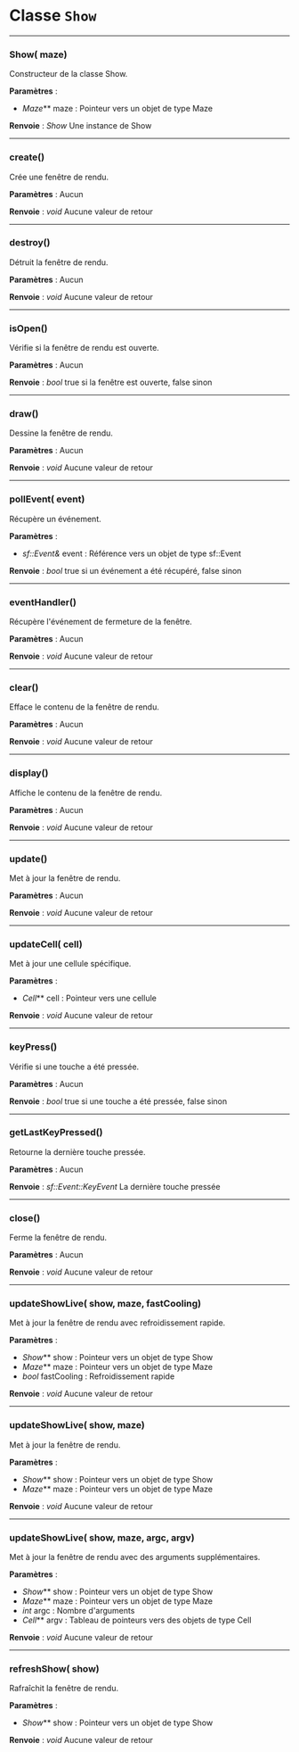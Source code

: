 # Classe `Show`

---

### Show( maze)
Constructeur de la classe Show.

**Paramètres** :
- *Maze***  maze : Pointeur vers un objet de type Maze

**Renvoie** :  *Show*  Une instance de Show

---

### create()
Crée une fenêtre de rendu.

**Paramètres** : Aucun

**Renvoie** :  *void*  Aucune valeur de retour

---

### destroy()
Détruit la fenêtre de rendu.

**Paramètres** : Aucun

**Renvoie** :  *void*  Aucune valeur de retour

---

### isOpen()
Vérifie si la fenêtre de rendu est ouverte.

**Paramètres** : Aucun

**Renvoie** :  *bool*  true si la fenêtre est ouverte, false sinon

---

### draw()
Dessine la fenêtre de rendu.

**Paramètres** : Aucun

**Renvoie** :  *void*  Aucune valeur de retour

---

### pollEvent( event)
Récupère un événement.

**Paramètres** :
- *sf::Event&*  event : Référence vers un objet de type sf::Event

**Renvoie** :  *bool*  true si un événement a été récupéré, false sinon

---

### eventHandler()
Récupère l'événement de fermeture de la fenêtre.

**Paramètres** : Aucun

**Renvoie** :  *void*  Aucune valeur de retour

---

### clear()
Efface le contenu de la fenêtre de rendu.

**Paramètres** : Aucun

**Renvoie** :  *void*  Aucune valeur de retour

---

### display()
Affiche le contenu de la fenêtre de rendu.

**Paramètres** : Aucun

**Renvoie** :  *void*  Aucune valeur de retour

---

### update()
Met à jour la fenêtre de rendu.

**Paramètres** : Aucun

**Renvoie** :  *void*  Aucune valeur de retour

---

### updateCell( cell)
Met à jour une cellule spécifique.

**Paramètres** :
- *Cell***  cell : Pointeur vers une cellule

**Renvoie** :  *void*  Aucune valeur de retour

---

### keyPress()
Vérifie si une touche a été pressée.

**Paramètres** : Aucun

**Renvoie** :  *bool*  true si une touche a été pressée, false sinon

---

### getLastKeyPressed()
Retourne la dernière touche pressée.

**Paramètres** : Aucun

**Renvoie** :  *sf::Event::KeyEvent*  La dernière touche pressée

---

### close()
Ferme la fenêtre de rendu.

**Paramètres** : Aucun

**Renvoie** :  *void*  Aucune valeur de retour

---

### updateShowLive( show, maze, fastCooling)
Met à jour la fenêtre de rendu avec refroidissement rapide.

**Paramètres** :
- *Show***  show : Pointeur vers un objet de type Show
- *Maze***  maze : Pointeur vers un objet de type Maze
- *bool*  fastCooling : Refroidissement rapide

**Renvoie** :  *void*  Aucune valeur de retour

---

### updateShowLive( show, maze)
Met à jour la fenêtre de rendu.

**Paramètres** :
- *Show***  show : Pointeur vers un objet de type Show
- *Maze***  maze : Pointeur vers un objet de type Maze

**Renvoie** :  *void*  Aucune valeur de retour

---

### updateShowLive( show, maze, argc, argv)
Met à jour la fenêtre de rendu avec des arguments supplémentaires.

**Paramètres** :
- *Show***  show : Pointeur vers un objet de type Show
- *Maze***  maze : Pointeur vers un objet de type Maze
- *int*  argc : Nombre d'arguments
- *Cell***  argv : Tableau de pointeurs vers des objets de type Cell

**Renvoie** :  *void*  Aucune valeur de retour

---

### refreshShow( show)
Rafraîchit la fenêtre de rendu.

**Paramètres** :
- *Show***  show : Pointeur vers un objet de type Show

**Renvoie** :  *void*  Aucune valeur de retour
